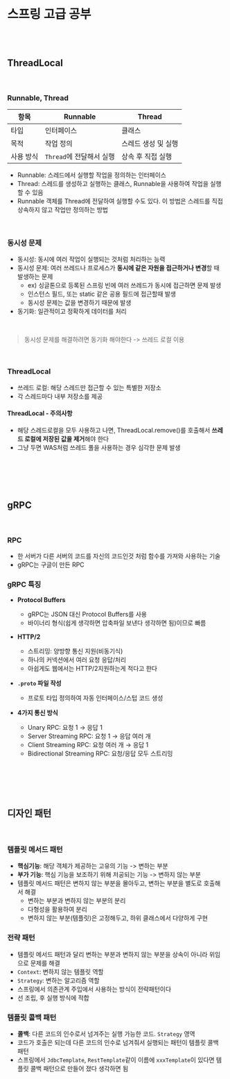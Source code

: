 # 스프링 고급 공부

<br><br>

## ThreadLocal

<br>

### Runnable, Thread
| 항목    |Runnable|Thread|
|-------|---|---|
| 타입    |인터페이스|클래스|
| 목적    |작업 정의|스레드 생성 및 실행|
| 사용 방식 |`Thread`에 전달해서 실행|상속 후 직접 실행|
- Runnable: 스레드에서 실행할 작업을 정의하는 인터페이스
- Thread: 스레드를 생성하고 실행하는 클래스, Runnable을 사용하여 작업을 실행할 수 있음
- Runnable 객체를 Thread에 전달하여 실행할 수도 있다. 이 방법은 스레드를 직접 상속하지 않고 작업만 정의하는 방법


<br>

### 동시성 문제
- 동시성: 동시에 여러 작업이 실행되는 것처럼 처리하는 능력
- 동시성 문제: 여러 쓰레드나 프로세스가 **동시에 같은 자원을 접근하거나 변경**할 때 발생하는 문제
  - ex) 싱글톤으로 등록된 스프링 빈에 여러 쓰레드가 동시에 접근하면 문제 발생
  - 인스턴스 필드, 또는 static 같은 공용 필드에 접근할때 발생
  - 동시성 문제는 값을 변경하기 때문에 발생
- 동기화: 일관적이고 정확하게 데이터를 처리

<br>

> 동시성 문제를 해결하려면 동기화 해야한다 -> 쓰레드 로컬 이용

<br>

### ThreadLocal
- 쓰레드 로컬: 해당 스레드만 접근할 수 있는 특별한 저장소
- 각 스레드마다 내부 저장소를 제공

#### ThreadLocal - 주의사항
- 해당 스레드로컬을 모두 사용하고 나면, ThreadLocal.remove()를 호출해서 **쓰레드 로컬에 저장된 값을 제거**해야 한다
- 그냥 두면 WAS처럼 쓰레드 풀을 사용하는 경우 심각한 문제 발생

<br><br><br><br>

## gRPC

<br>

### RPC
- 한 서버가 다른 서버의 코드를 자신의 코드인것 처럼 함수를 가져와 사용하는 기술
- gRPC는 구글이 만든 RPC

### gRPC 특징 
- **Protocol Buffers**
  - gRPC는 JSON 대신 Protocol Buffers를 사용
  - 바이너리 형식(쉽게 생각하면 압축파일 보낸다 생각하면 됨)이므로 빠름
  

- **HTTP/2**
  - 스트리밍: 양방향 통신 지원(비동기식)
  - 하나의 커넥션에서 여러 요청 응답/처리
  - 아쉽게도 웹에서는 HTTP/2지원하는게 적다고 한다


- **`.proto` 파일 작성**
  - 프로토 타입 정의하여 자동 인터페이스/스텁 코드 생성


- **4가지 통신 방식**
  - Unary RPC: 요청 1 → 응답 1 
  - Server Streaming RPC: 요청 1 → 응답 여러 개 
  - Client Streaming RPC: 요청 여러 개 → 응답 1 
  - Bidirectional Streaming RPC: 요청/응답 모두 스트리밍

<br><br><br><br>

## 디자인 패턴 

<br>

### 템플릿 메서드 패턴
- **핵심기능**: 해당 객체가 제공하는 고유의 기능 -> 변하는 부분
- **부가 기능**: 핵심 기능을 보조하기 위해 저공되는 기능 -> 변하지 않는 부분
- 템플릿 메서드 패턴은 변하지 않는 부분을 몰아두고, 변하는 부분을 별도로 호출해서 해결
  - 변하는 부분과 변하지 않는 부분의 분리
  - 다형성을 활용하여 분리
  - 변하지 않는 부분(템플릿)은 고정해두고, 하위 클래스에서 다양하게 구현

### 전략 패턴
- 템플릿 메서드 패턴과 달리 변하는 부분과 변하지 않는 부분을 상속이 아니라 위임으로 문제를 해결
- `Context`: 변하지 않는 템플릿 역할
- `Strategy`: 변하는 알고리즘 역할
- 스프링에서 의존관계 주입에서 사용하는 방식이 전략패턴이다
- 선 조립, 후 실행 방식에 적합

### 템플릿 콜백 패턴
- **콜백**: 다른 코드의 인수로서 넘겨주는 실행 가능한 코드. `Strategy` 영역
- 코드가 호출은 되는데 다른 코드의 인수로 넘겨줘서 실행되는 패턴이 템플릿 콜백 패턴
- 스프링에서 `JdbcTemplate`, `RestTemplate`같이 이름에 `xxxTemplate`이 있다면 템플릿 콜백 패턴으로 만들어 졌다 생각하면 됨
